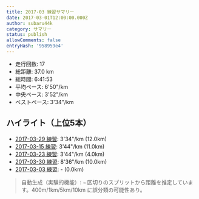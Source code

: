 ```yaml
---
title: 2017-03 練習サマリー
date: 2017-03-01T12:00:00.000Z
author: subaru44k
category: サマリー
status: publish
allowComments: false
entryHash: '958959e4'
---
```

- 走行回数: 17
- 総距離: 37.0 km
- 総時間: 6:41:53
- 平均ペース: 6'50"/km
- 中央ペース: 3'52"/km
- ベストペース: 3'34"/km

## ハイライト（上位5本）
- [2017-03-29 練習](/2017-03-29-6bdc71fcb1bd3fe6afef81b62628a95c/): 3'34"/km (12.0km)
- [2017-03-15 練習](/2017-03-15-c6557b71798be1ddbbe0707a79e78694/): 3'44"/km (11.0km)
- [2017-03-23 練習](/2017-03-23-e327db0213aae0724bb66c6d1c4a88f3/): 3'44"/km (4.0km)
- [2017-03-30 練習](/2017-03-30-12def5295d6e7a4b0ba0aee26246e51a/): 8'36"/km (10.0km)
- [2017-03-03 練習](/2017-03-03-bcc10a075cb4cb01ec2cf37d14ff8f3a/): - (0.0km)

> 自動生成（実験的機能）: `→` 区切りのスプリットから距離を推定しています。400m/1km/5km/10km に誤分類の可能性あり。

